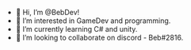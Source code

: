 - 👋 Hi, I’m @BebDev!
- 👀 I’m interested in GameDev and programming.
- 🌱 I’m currently learning C# and unity.
- 💞️ I’m looking to collaborate on discord - Beb#2816.
